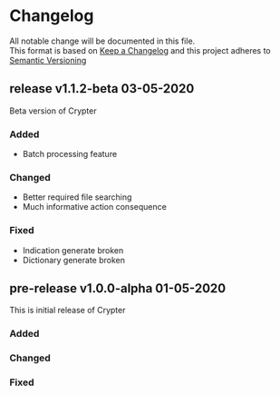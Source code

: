 # Changelog
All notable change will be documented in this file.\
This format is based on [Keep a Changelog](keepachangelog.com) and this project adheres to [Semantic Versioning](semver.org)
<!-- ## release vMaj.Min.Patch date-month-year
### Added
* Safety feature for batch processing to prevent accidental duplicate batch set
### Changed
* WIP improved dictionary line search
### Fixed -->

## release v1.1.2-beta 03-05-2020
Beta version of Crypter
### Added
* Batch processing feature
### Changed
* Better required file searching
* Much informative action consequence
### Fixed
* Indication generate broken
* Dictionary generate broken

## pre-release v1.0.0-alpha 01-05-2020
This is initial release of Crypter
### Added
### Changed
### Fixed
